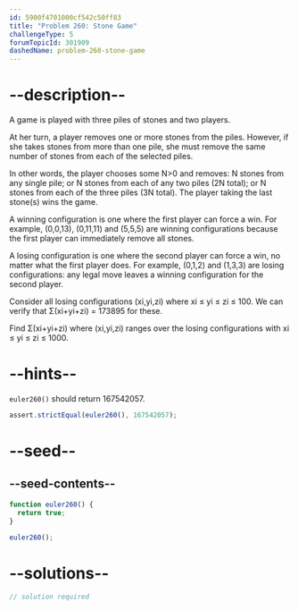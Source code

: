 ```yaml
---
id: 5900f4701000cf542c50ff83
title: "Problem 260: Stone Game"
challengeType: 5
forumTopicId: 301909
dashedName: problem-260-stone-game
---
```


# --description--

A game is played with three piles of stones and two players.

At her turn, a player removes one or more stones from the piles. However, if she takes stones from more than one pile, she must remove the same number of stones from each of the selected piles.

In other words, the player chooses some N>0 and removes: N stones from any single pile; or N stones from each of any two piles (2N total); or N stones from each of the three piles (3N total). The player taking the last stone(s) wins the game.

A winning configuration is one where the first player can force a win. For example, (0,0,13), (0,11,11) and (5,5,5) are winning configurations because the first player can immediately remove all stones.

A losing configuration is one where the second player can force a win, no matter what the first player does. For example, (0,1,2) and (1,3,3) are losing configurations: any legal move leaves a winning configuration for the second player.

Consider all losing configurations (xi,yi,zi) where xi ≤ yi ≤ zi ≤ 100. We can verify that Σ(xi+yi+zi) = 173895 for these.

Find Σ(xi+yi+zi) where (xi,yi,zi) ranges over the losing configurations with xi ≤ yi ≤ zi ≤ 1000.

# --hints--

`euler260()` should return 167542057.

```js
assert.strictEqual(euler260(), 167542057);
```

# --seed--

## --seed-contents--

```js
function euler260() {
  return true;
}

euler260();
```

# --solutions--

```js
// solution required
```
